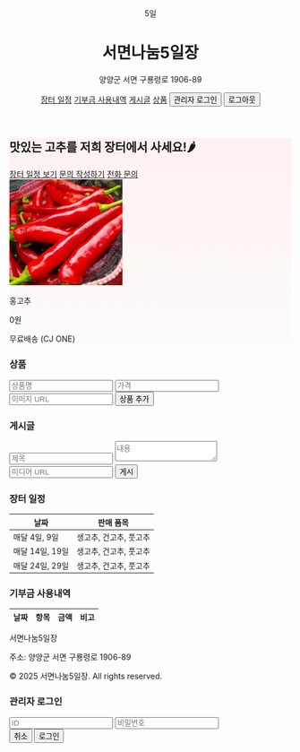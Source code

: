 <!DOCTYPE html>
<html lang="ko">
<head>
<meta charset="UTF-8">
<title>서면나눔5일장</title>
<meta name="viewport" content="width=device-width, initial-scale=1.0">
<link href="https://unpkg.com/tailwindcss@^2/dist/tailwind.min.css" rel="stylesheet">
<style>
.hero-bg {background: linear-gradient(180deg, rgba(255,99,71,0.08), rgba(255,160,122,0.02));}
.search-item {min-width: 300px;}
.hidden-section {display:none;}
</style>
</head>
<body class="font-sans text-gray-800 bg-gray-50">

<!-- Header -->
<header class="bg-white shadow-sm">
  <div class="max-w-6xl mx-auto px-4 py-4 flex items-center justify-between">
    <div class="flex items-center space-x-3">
      <div class="w-12 h-12 bg-red-500 rounded-md flex items-center justify-center text-white font-bold">5일</div>
      <div>
        <h1 class="text-lg font-semibold">서면나눔5일장</h1>
        <p class="text-xs text-gray-500">양양군 서면 구룡령로 1906-89</p>
      </div>
    </div>
    <div class="flex items-center space-x-2">
      <nav class="space-x-4 text-sm">
        <a href="#schedule" class="hover:underline">장터 일정</a>
        <a href="#donation" class="hover:underline">기부금 사용내역</a>
        <a href="#posts" class="hover:underline">게시글</a>
        <a href="#products" class="hover:underline">상품</a>
        <button id="login-btn" class="px-2 py-1 bg-blue-600 text-white rounded">관리자 로그인</button>
        <button id="logout-btn" class="px-2 py-1 bg-gray-400 text-white rounded hidden">로그아웃</button>
      </nav>
    </div>
  </div>
</header>

<!-- Hero -->
<section class="hero-bg py-12">
  <div class="max-w-6xl mx-auto px-4 grid md:grid-cols-2 gap-6 items-center">
    <div>
      <h2 class="text-3xl font-extrabold mb-2">맛있는 고추를 저희 장터에서 사세요!🌶</h2>
      <div class="flex space-x-3">
        <a href="#schedule" class="px-4 py-2 bg-red-500 text-white rounded shadow-sm">장터 일정 보기</a>
        <a href="https://forms.gle/h7DNUtKJ9b5EeR3CA" target="_blank" class="px-4 py-2 border border-gray-300 rounded hover:bg-gray-100">문의 작성하기</a>
        <a href="tel:01026946608" class="px-4 py-2 border border-gray-300 rounded hover:bg-gray-100">전화 문의</a>
      </div>
    </div>
    <div class="bg-white rounded-lg shadow-inner p-4 text-center">
      <img src="홍고추.jpg" alt="홍고추 상품 이미지" class="mx-auto w-48 h-auto mb-2 rounded">
      <p class="font-semibold">홍고추</p>
      <p class="text-red-500 font-bold">0원</p>
      <p class="text-sm text-gray-600">무료배송 (CJ ONE)</p>
    </div>
  </div>
</section>

<!-- Sections -->
<div id="sections" class="max-w-6xl mx-auto px-4">

  <!-- Products -->
  <section id="products" class="bg-white py-10">
    <h3 class="text-2xl font-bold mb-4">상품</h3>
    <div id="product-form" class="hidden mb-6">
      <input id="product-name" type="text" placeholder="상품명" class="border p-2 w-full mb-2 rounded">
      <input id="product-price" type="text" placeholder="가격" class="border p-2 w-full mb-2 rounded">
      <input id="product-img" type="text" placeholder="이미지 URL" class="border p-2 w-full mb-2 rounded">
      <button id="add-product" class="px-4 py-2 bg-green-600 text-white rounded">상품 추가</button>
    </div>
    <div id="product-list" class="flex overflow-x-auto space-x-4"></div>
  </section>

  <!-- Posts -->
  <section id="posts" class="bg-white py-10">
    <h3 class="text-2xl font-bold mb-4">게시글</h3>
    <div id="write-section" class="hidden mb-6">
      <input id="post-title" type="text" placeholder="제목" class="border p-2 w-full mb-2 rounded">
      <textarea id="post-content" placeholder="내용" class="border p-2 w-full mb-2 rounded"></textarea>
      <input id="post-media" type="text" placeholder="미디어 URL" class="border p-2 w-full mb-2 rounded">
      <button id="post-submit" class="px-4 py-2 bg-green-600 text-white rounded">게시</button>
    </div>
    <div id="post-list" class="flex overflow-x-auto space-x-4"></div>
  </section>

  <!-- Schedule -->
  <section id="schedule" class="bg-white py-8">
    <h3 class="text-2xl font-bold mb-4">장터 일정</h3>
    <div class="overflow-auto bg-gray-50 p-4 rounded">
      <table class="min-w-full text-sm text-left">
        <thead><tr><th class="p-2">날짜</th><th class="p-2">판매 품목</th></tr></thead>
        <tbody>
          <tr class="border-t"><td class="p-2">매달 4일, 9일</td><td class="p-2">생고추, 건고추, 풋고추</td></tr>
          <tr class="border-t"><td class="p-2">매달 14일, 19일</td><td class="p-2">생고추, 건고추, 풋고추</td></tr>
          <tr class="border-t"><td class="p-2">매달 24일, 29일</td><td class="p-2">생고추, 건고추, 풋고추</td></tr>
        </tbody>
      </table>
    </div>
  </section>

  <!-- Donation -->
  <section id="donation" class="bg-white py-10">
    <h3 class="text-2xl font-bold mb-4">기부금 사용내역</h3>
    <div class="overflow-auto bg-gray-50 p-4 rounded">
      <table class="min-w-full text-sm text-left">
        <thead><tr><th class="p-2">날짜</th><th class="p-2">항목</th><th class="p-2">금액</th><th class="p-2">비고</th></tr></thead>
        <tbody id="donation-body"></tbody>
      </table>
    </div>
  </section>

</div>

<!-- Footer -->
<footer class="bg-gray-800 text-gray-200 py-6 mt-8">
  <div class="flex flex-col md:flex-row justify-between max-w-6xl mx-auto px-4 text-sm">
    <div>
      <p class="font-semibold">서면나눔5일장</p>
      <p class="text-xs">주소: 양양군 서면 구룡령로 1906-89</p>
    </div>
    <div class="text-xs text-gray-400">
      <p>© 2025 서면나눔5일장. All rights reserved.</p>
    </div>
  </div>
</footer>

<!-- 로그인 모달 -->
<div id="login-modal" class="fixed inset-0 bg-black bg-opacity-50 flex justify-center items-center hidden">
  <div class="bg-white p-6 rounded shadow-md w-80">
    <h3 class="text-lg font-bold mb-4">관리자 로그인</h3>
    <input id="admin-id" type="text" placeholder="ID" class="border p-2 w-full mb-2 rounded">
    <input id="admin-pw" type="password" placeholder="비밀번호" class="border p-2 w-full mb-4 rounded">
    <div class="flex justify-end space-x-2">
      <button id="login-cancel" class="px-3 py-1 bg-gray-400 text-white rounded">취소</button>
      <button id="login-confirm" class="px-3 py-1 bg-blue-600 text-white rounded">로그인</button>
    </div>
  </div>
</div>

<script>
// 관리자 로그인
const loginBtn = document.getElementById('login-btn');
const logoutBtn = document.getElementById('logout-btn');
const modal = document.getElementById('login-modal');
const writeSection = document.getElementById('write-section');
const productForm = document.getElementById('product-form');

loginBtn.addEventListener('click', ()=> modal.classList.remove('hidden'));
document.getElementById('login-cancel').addEventListener('click', ()=> modal.classList.add('hidden'));
document.getElementById('login-confirm').addEventListener('click', ()=>{
  const id = document.getElementById('admin-id').value;
  const pw = document.getElementById('admin-pw').value;
  if(id==='eonju23' && pw==='200301'){
    alert("관리자 로그인 성공");
    writeSection.classList.remove('hidden');
    productForm.classList.remove('hidden');
    modal.classList.add('hidden');
    loginBtn.classList.add('hidden');
    logoutBtn.classList.remove('hidden');
  } else alert("로그인 실패");
});

// 로그아웃
logoutBtn.addEventListener('click', ()=>{
  writeSection.classList.add('hidden');
  productForm.classList.add('hidden');
  loginBtn.classList.remove('hidden');
  logoutBtn.classList.add('hidden');
});

// 게시글/상품 렌더 (누구나 볼 수 있음)
const posts = [];
const products = [];

function renderPosts(){
  const postList = document.getElementById('post-list');
  postList.innerHTML = "";
  posts.forEach(post=>{
    const div = document.createElement('div');
    div.className = 'border p-4 w-96 flex-shrink-0 bg-gray-50 rounded relative';
    div.innerHTML = `<h4 class="font-semibold">${post.title}</h4>
                     <p>${post.content}</p>
                     ${post.media ? `<img src="${post.media}" class="mt-2 rounded">` : ""}`;
    postList.appendChild(div);
  });
}

function renderProducts(){
  const productList = document.getElementById('product-list');
  productList.innerHTML = "";
  products.forEach(p=>{
    const div = document.createElement('div');
    div.className = 'border p-4 w-60 flex-shrink-0 text-center bg-gray-50 rounded';
    div.innerHTML = `<img src="${p.image}" class="mx-auto w-32 h-auto mb-2 rounded">
                     <p class="font-semibold">${p.name}</p>
                     <p class="text-red-500 font-bold">${p.price}</p>`;
    productList.appendChild(div);
  });
}

// 게시글 추가
document.getElementById('post-submit').addEventListener('click', ()=>{
  const title = document.getElementById('post-title').value.trim();
  const content = document.getElementById('post-content').value.trim();
  const media = document.getElementById('post-media').value.trim();
  if(!title||!content){ alert("제목과 내용을 입력하세요"); return; }
  posts.push({title, content, media});
  renderPosts();
  document.getElementById('post-title').value="";
  document.getElementById('post-content').value="";
  document.getElementById('post-media').value="";
});

// 상품 추가
document.getElementById('add-product').addEventListener('click', ()=>{
  const name = document.getElementById('product-name').value.trim();
  const price = document.getElementById('product-price').value.trim();
  const image = document.getElementById('product-img').value.trim();
  if(!name||!price||!image){ alert("모든 항목을 입력하세요"); return; }
  products.push({name, price, image});
  renderProducts();
  document.getElementById('product-name').value="";
  document.getElementById('product-price').value="";
  document.getElementById('product-img').value="";
});

// 초기 렌더
renderPosts();
renderProducts();
</script>
</body>
</html>
